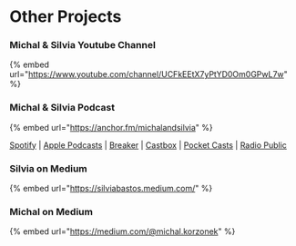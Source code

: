 # Other Projects

### Michal & Silvia Youtube Channel

{% embed url="https://www.youtube.com/channel/UCFkEEtX7yPtYD0Om0GPwL7w" %}

### Michal & Silvia Podcast

{% embed url="https://anchor.fm/michalandsilvia" %}

[Spotify](https://open.spotify.com/show/5uQD8r3uRAsZdnZrFjrfuH?si=mepuWd23SzK0QYFlb6G3Fw) \| [Apple Podcasts](https://podcasts.apple.com/gb/podcast/michal-and-silvia-podcast/id1509287571) \| [Breaker](https://www.breaker.audio/michal-and-silvia-podcast) \| [Castbox](https://castbox.fm/channel/id2785688) \| [Pocket Casts](https://pca.st/0u8xrax3) \| [Radio Public](https://radiopublic.com/michal-and-silvia-podcast-8qo5rz)

### Silvia on Medium

{% embed url="https://silviabastos.medium.com/" %}

### Michal on Medium

{% embed url="https://medium.com/@michal.korzonek" %}



